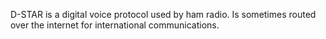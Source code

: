 D-STAR is a digital voice protocol used by ham radio. Is sometimes routed over the internet for international communications.